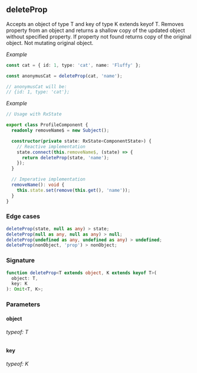 ## deleteProp

Accepts an object of type T and key of type K extends keyof T.
Removes property from an object and returns a shallow copy of the updated object without specified property.
If property not found returns copy of the original object.
Not mutating original object.

_Example_

```typescript
const cat = { id: 1, type: 'cat', name: 'Fluffy' };

const anonymusCat = deleteProp(cat, 'name');

// anonymusCat will be:
// {id: 1, type: 'cat'};
```

_Example_

```typescript
// Usage with RxState

export class ProfileComponent {
  readonly removeName$ = new Subject();

  constructor(private state: RxState<ComponentState>) {
    // Reactive implementation
    state.connect(this.removeName$, (state) => {
      return deleteProp(state, 'name');
    });
  }

  // Imperative implementation
  removeName(): void {
    this.state.set(remove(this.get(), 'name'));
  }
}
```

### Edge cases

```typescript
deleteProp(state, null as any) > state;
deleteProp(null as any, null as any) > null;
deleteProp(undefined as any, undefined as any) > undefined;
deleteProp(nonObject, 'prop') > nonObject;
```

### Signature

```typescript
function deleteProp<T extends object, K extends keyof T>(
  object: T,
  key: K
): Omit<T, K>;
```

### Parameters

#### object

###### typeof: T

#### key

###### typeof: K
